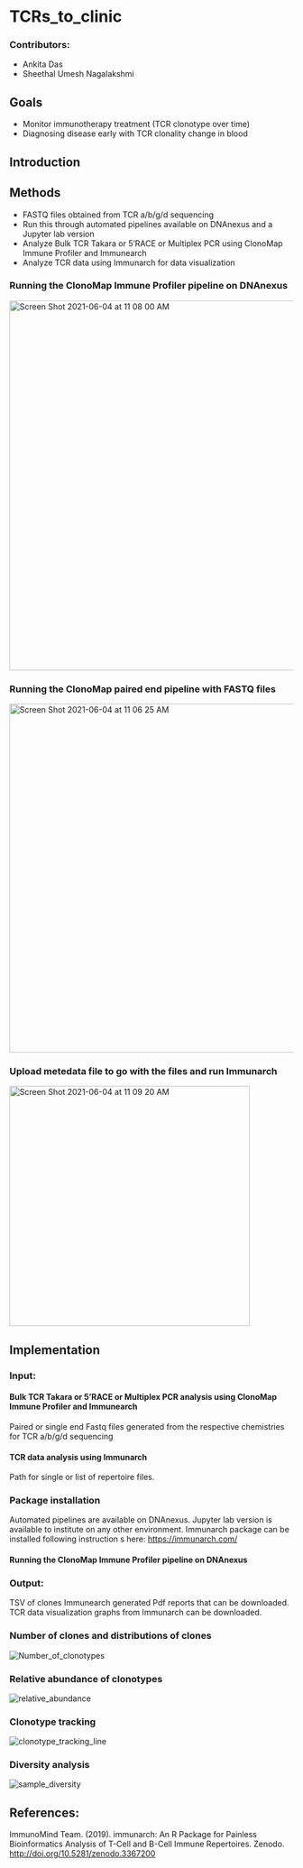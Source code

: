# TCRs_to_clinic

### Contributors:

* Ankita Das
* Sheethal Umesh Nagalakshmi

## Goals

* Monitor immunotherapy treatment (TCR clonotype over time)
* Diagnosing disease early with TCR clonality change in blood

## Introduction

## Methods 

* FASTQ files obtained from TCR a/b/g/d sequencing 
* Run this through automated pipelines available on DNAnexus and a Jupyter lab version
* Analyze Bulk TCR Takara or 5’RACE or Multiplex PCR using ClonoMap Immune Profiler and Immunearch 
* Analyze TCR data using Immunarch for data visualization

### Running the ClonoMap Immune Profiler pipeline on DNAnexus 
<img width="656" alt="Screen Shot 2021-06-04 at 11 08 00 AM" src="https://user-images.githubusercontent.com/74208394/120845076-262edf80-c525-11eb-9a2d-d270d0256cb5.png">

### Running the ClonoMap paired end pipeline with FASTQ files 
<img width="619" alt="Screen Shot 2021-06-04 at 11 06 25 AM" src="https://user-images.githubusercontent.com/74208394/120844941-f7186e00-c524-11eb-8bf8-b0b691c85e96.png">

### Upload metedata file to go with the files and run Immunarch
<img width="426" alt="Screen Shot 2021-06-04 at 11 09 20 AM" src="https://user-images.githubusercontent.com/74208394/120845246-62fad680-c525-11eb-86ce-dd835d992306.png">

## Implementation

### Input:

#### Bulk TCR Takara or 5’RACE or Multiplex PCR analysis using ClonoMap Immune Profiler and Immunearch 

Paired or single end Fastq files generated from the respective chemistries for TCR a/b/g/d sequencing 

#### TCR data analysis using Immunarch 

Path for single or list of repertoire files.

### Package installation

Automated pipelines are available on DNAnexus. 
Jupyter lab version is available to institute on any other environment.
Immunarch package can be installed following instruction s here: https://immunarch.com/

#### Running the ClonoMap Immune Profiler pipeline on DNAnexus 



### Output:

TSV of clones 
Immunearch generated Pdf reports that can be downloaded. 
TCR data visualization graphs from Immunarch can be downloaded.

### Number of clones and distributions of clones 

![Number_of_clonotypes](https://user-images.githubusercontent.com/41301333/120838746-15e82600-c560-11eb-8367-88fd636d93cc.png)

### Relative abundance of clonotypes

![relative_abundance](https://user-images.githubusercontent.com/41301333/120838748-1680bc80-c560-11eb-9f96-cbac19abe30c.png)

### Clonotype tracking

![clonotype_tracking_line](https://user-images.githubusercontent.com/41301333/120838744-14b6f900-c560-11eb-8587-a2b251035365.png)

### Diversity analysis

![sample_diversity](https://user-images.githubusercontent.com/41301333/120838751-1680bc80-c560-11eb-88ae-ecd871ad445e.png)


## References:

ImmunoMind Team. (2019). immunarch: An R Package for Painless Bioinformatics Analysis of T-Cell and B-Cell Immune Repertoires. Zenodo. http://doi.org/10.5281/zenodo.3367200

